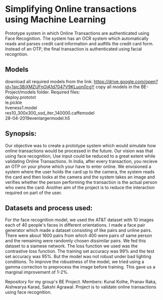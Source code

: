 # Simplifying Online transactions using Machine Learning
Prototype system in which Online Transactions are authenticated using Face Recognition. The system has an OCR system which automatically reads and parses credit card information and autfills the credit card form. Instead of an OTP, the final transaction is authenticated using facial recogntion. 

## Models
download all required models from the link: https://drive.google.com/open?id=1sjc3BjXMZUFnOjA1d7047V9KLuon0cgY
copy all models in the BE-Project/models folder.
Required files:  
deploy.prototxt  
le.pickle  
liveness1.model  
res10_300x300_ssd_iter_140000.caffemodel  
28-04-2019evenlargermodel.h5  

## Synopsis:
Our objective was to create a prototype system which would simulate how online transactions would be processed in the future. Our vision was that using face recognition, Use input could be reduced to a great extent while validating Online Transactions. In India, after every transaction, you recieve an OTP on your phone which your have to enter online. We envisioned a system where the user holds the card up to the camera, the system reads the card and then looks at the camera and the system takes an image and verifies whether the person performing the transaction is the actual person who owns the card. 
Another aim of the project is to reduce the interaction required on part of the user. 

## Datasets and process used:
For the face recognition model, we used the AT&T dataset with 10 images each of 40 people's faces in different orientations. I made a face pair generator which made a dataset consisting of like pairs and unline pairs. There were about 1600 pairs from which 400 were pairs of same person and the remaining were randomly chosen dissimilar pairs. 
We fed this dataset to a siamese network. The loss function we used was the contrastive loss function. 
The training set accuracy was 99% and the test set accuracy was 95%. 
But the model was not robust under bad lighting conditions. To improve the robustness of the model, we tried using a gamma correction to preprocess the image before training. This gave us a marginal improvement of 1-2%.


Repository for my group's BE Project. Members: Kunal Kolhe, Pranav Raka, Aishwarya Karad,  Sakshi Agrawal. Project is to validate online transactions using face recognition.
